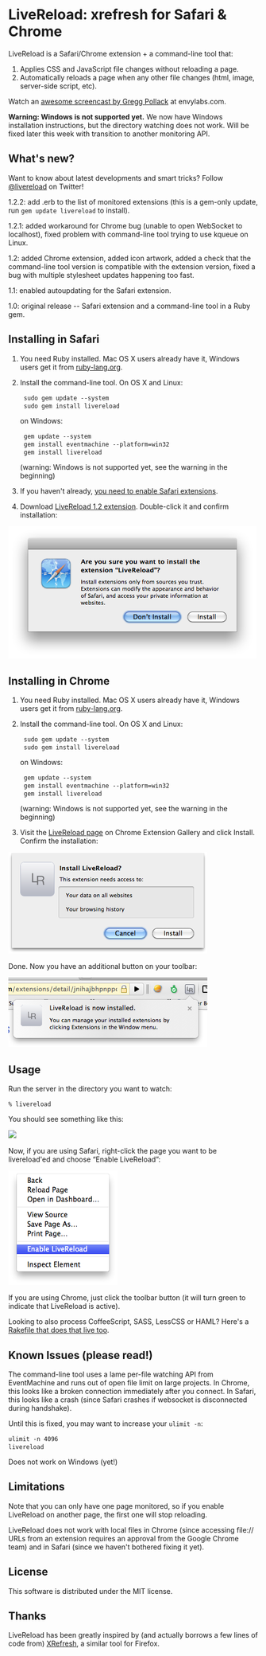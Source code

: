 LiveReload: xrefresh for Safari & Chrome
========================================

LiveReload is a Safari/Chrome extension + a command-line tool that:

1. Applies CSS and JavaScript file changes without reloading a page.
2. Automatically reloads a page when any other file changes (html, image, server-side script, etc).

Watch an [awesome screencast by Gregg Pollack](http://blog.envylabs.com/2010/07/livereload-screencast/) at envylabs.com.

**Warning: Windows is not supported yet.** We now have Windows installation instructions, but the directory watching does not work. Will be fixed later this week with transition to another monitoring API.


What's new?
-----------

Want to know about latest developments and smart tricks? Follow [@livereload](http://twitter.com/livereload) on Twitter!

1.2.2: add .erb to the list of monitored extensions (this is a gem-only update, run `gem update livereload` to install).

1.2.1: added workaround for Chrome bug (unable to open WebSocket to localhost), fixed problem with command-line tool trying to use kqueue on Linux.

1.2: added Chrome extension, added icon artwork, added a check that the command-line tool version is compatible with the extension version, fixed a bug with multiple stylesheet updates happening too fast.

1.1: enabled autoupdating for the Safari extension.

1.0: original release -- Safari extension and a command-line tool in a Ruby gem.


Installing in Safari
--------------------

1. You need Ruby installed. Mac OS X users already have it, Windows users get it from [ruby-lang.org](http://www.ruby-lang.org/en/downloads/).

2. Install the command-line tool. On OS X and Linux:

        sudo gem update --system
        sudo gem install livereload

    on Windows:

        gem update --system
        gem install eventmachine --platform=win32
        gem install livereload

    (warning: Windows is not supported yet, see the warning in the beginning)

3. If you haven't already, [you need to enable Safari extensions](http://safariextensions.tumblr.com/post/680219521/post-how-to-enable-extensions-06-09-10).

4. Download [LiveReload 1.2 extension](http://github.com/downloads/mockko/livereload/LiveReload-1.2.safariextz). Double-click it and confirm installation:

![](http://github.com/mockko/livereload/raw/master/docs/images/safari-install-prompt.png)


Installing in Chrome
--------------------

1. You need Ruby installed. Mac OS X users already have it, Windows users get it from [ruby-lang.org](http://www.ruby-lang.org/en/downloads/).

2. Install the command-line tool. On OS X and Linux:

        sudo gem update --system
        sudo gem install livereload

    on Windows:

        gem update --system
        gem install eventmachine --platform=win32
        gem install livereload

    (warning: Windows is not supported yet, see the warning in the beginning)

3. Visit the [LiveReload page](https://chrome.google.com/extensions/detail/jnihajbhpnppcggbcgedagnkighmdlei) on Chrome Extension Gallery and click Install. Confirm the installation:

![](http://github.com/mockko/livereload/raw/master/docs/images/chrome-install-prompt.png)

Done. Now you have an additional button on your toolbar:

![](http://github.com/mockko/livereload/raw/master/docs/images/chrome-button.png)


Usage
-----

Run the server in the directory you want to watch:

    % livereload
    
You should see something like this:

![](http://github.com/mockko/livereload/raw/master/docs/images/livereload-server-running.png)

Now, if you are using Safari, right-click the page you want to be livereload'ed and choose “Enable LiveReload”:

![](http://github.com/mockko/livereload/raw/master/docs/images/safari-context-menu.png)

If you are using Chrome, just click the toolbar button (it will turn green to indicate that LiveReload is active).

Looking to also process CoffeeScript, SASS, LessCSS or HAML? Here's a [Rakefile that does that live too](http://gist.github.com/472349).


Known Issues (please read!)
---------------------------

The command-line tool uses a lame per-file watching API from EventMachine and runs out of open file limit on large projects. In Chrome, this looks like a broken connection immediately after you connect. In Safari, this looks like a crash (since Safari crashes if websocket is disconnected during handshake).

Until this is fixed, you may want to increase your `ulimit -n`:

    ulimit -n 4096
    livereload

Does not work on Windows (yet!)


Limitations
-----------

Note that you can only have one page monitored, so if you enable LiveReload on another page, the first one will stop reloading.

LiveReload does not work with local files in Chrome (since accessing file:// URLs from an extension requires an approval from the Google Chrome team) and in Safari (since we haven't bothered fixing it yet).


License
-------

This software is distributed under the MIT license.


Thanks
------

LiveReload has been greatly inspired by (and actually borrows a few lines of code from) [XRefresh](http://xrefresh.binaryage.com/), a similar tool for Firefox.
